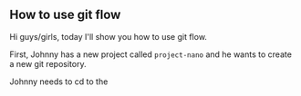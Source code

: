 ## How to use git flow

Hi guys/girls, today I'll show you how to use git flow.

First, Johnny has a new project called `project-nano` and he wants to create a new git repository.

Johnny  needs to cd to the 
